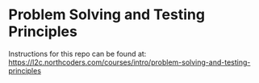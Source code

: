 # Problem Solving and Testing Principles

Instructions for this repo can be found at: https://l2c.northcoders.com/courses/intro/problem-solving-and-testing-principles
